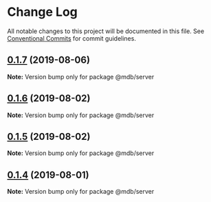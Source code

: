 # Change Log

All notable changes to this project will be documented in this file.
See [Conventional Commits](https://conventionalcommits.org) for commit guidelines.

## [0.1.7](https://github.com/dalborgo/supertest/compare/v0.1.6...v0.1.7) (2019-08-06)

**Note:** Version bump only for package @mdb/server





## [0.1.6](https://github.com/dalborgo/supertest/compare/v0.1.5...v0.1.6) (2019-08-02)

**Note:** Version bump only for package @mdb/server





## [0.1.5](https://github.com/dalborgo/supertest/compare/v0.1.4...v0.1.5) (2019-08-02)

**Note:** Version bump only for package @mdb/server





## [0.1.4](https://github.com/dalborgo/supertest/compare/v0.1.3...v0.1.4) (2019-08-01)

**Note:** Version bump only for package @mdb/server
